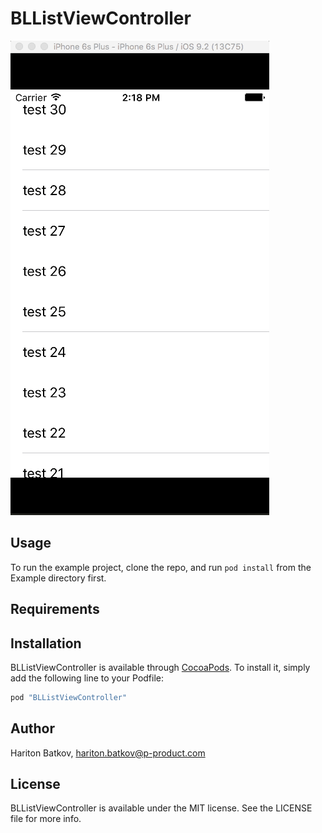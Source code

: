 # BLListViewController

![alt tag](https://raw.githubusercontent.com/batkov/BLListViewController/master/example.gif)

## Usage

To run the example project, clone the repo, and run `pod install` from the Example directory first.

## Requirements

## Installation

BLListViewController is available through [CocoaPods](http://cocoapods.org). To install
it, simply add the following line to your Podfile:

```ruby
pod "BLListViewController"
```

## Author

Hariton Batkov, hariton.batkov@p-product.com

## License

BLListViewController is available under the MIT license. See the LICENSE file for more info.
